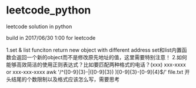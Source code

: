 # leetcode_python
leetcode solution in python

build in 2017/06/30 1:00 for leetcode

1.set & list funciton return new object with different address
set和list内置函数会返回一个新的object而不是修改原先地址的值，这里需要特别注意！
2.如何能够高效简洁的使用正则表达式？比如要匹配两种格式的电话？(xxx) xxx-xxxx or xxx-xxx-xxxx
awk '/^([0-9]{3}-|\([0-9]{3}\) )[0-9]{3}-[0-9]{4}$/' file.txt 开头结尾的个数限制以及格式应该怎么写，需要思考